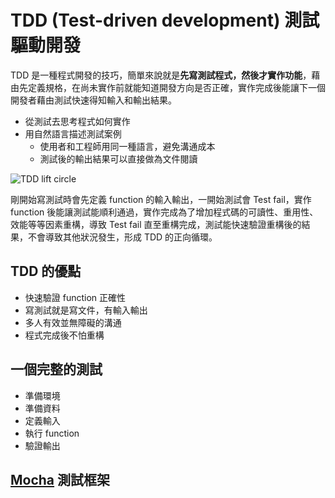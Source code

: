 # TDD (Test-driven development) 測試驅動開發

TDD 是一種程式開發的技巧，簡單來說就是**先寫測試程式，然後才實作功能**，藉由先定義規格，在尚未實作前就能知道開發方向是否正確，實作完成後能讓下一個開發者藉由測試快速得知輸入和輸出結果。

* 從測試去思考程式如何實作
* 用自然語言描述測試案例
  * 使用者和工程師用同一種語言，避免溝通成本
  * 測試後的輸出結果可以直接做為文件閱讀

![TDD lift circle](http://www.agilenutshell.com/assets/test-driven-development/tdd-circle-of-life.png)

剛開始寫測試時會先定義 function 的輸入輸出，一開始測試會 Test fail，實作 function 後能讓測試能順利通過，實作完成為了增加程式碼的可讀性、重用性、效能等等因素重構，導致 Test fail 直至重構完成，測試能快速驗證重構後的結果，不會導致其他狀況發生，形成 TDD 的正向循環。

## TDD 的優點

* 快速驗證 function 正確性
* 寫測試就是寫文件，有輸入輸出
* 多人有效並無障礙的溝通
* 程式完成後不怕重構

## 一個完整的測試

* 準備環境
* 準備資料
* 定義輸入
* 執行 function
* 驗證輸出  

## [Mocha](https://mochajs.org/) 測試框架
